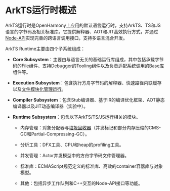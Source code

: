 # ArkTS运行时概述
<!--Kit: ArkTS-->
<!--Subsystem: ArkCompiler-->
<!--Owner: @guobingbing3-->
<!--Designer: @xwcai98-->
<!--Tester: @kirl75; @zsw_zhushiwei-->
<!--Adviser: @foryourself-->

ArkTS运行时是OpenHarmony上应用的默认语言运行时，支持ArkTS、TS和JS语言的字节码及相关标准库。它提供解释器、AOT和JIT高效执行方式，并通过[Node-API](../napi/napi-introduction.md)实现完善的跨语言调用接口，支持多语言混合开发。

ArkTS Runtime主要由四个子系统组成：

- **Core Subsystem**：主要由与语言无关的基础运行库组成，其中包括承载字节码的File组件、支持Debugger的Tooling组件以及负责适配系统调用的Base库组件等。

- **Execution Subsystem**：包含执行方舟字节码的解释器、快速路径内联缓存以及[文件模块化管理运行](module-principle.md)。

- **Compiler Subsystem**：包含Stub编译器、基于IR的编译优化框架、AOT静态编译器以及JIT动态编译器（实验中）。

- **Runtime Subsystem**：包含以下ArkTS/TS/JS运行相关的模块。

  - 内存管理：对象分配器与[垃圾回收器](gc-introduction.md)（并发标记和部分内存压缩的CMS-GC和Partial-Compressing-GC）。

  - 分析工具：DFX工具、CPU和heap的profiling工具。

  - 并发管理：Actor并发模型中的方舟字节码文件管理器。

  - 标准库：ECMAScript规范定义的标准库、高效的container容器库与对象模型。
  
  - 其他：包括异步工作队列和C++交互的Node-API接口等功能。
